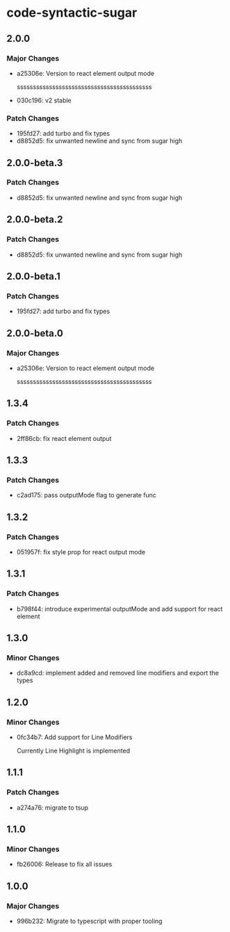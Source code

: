 # code-syntactic-sugar

## 2.0.0

### Major Changes

- a25306e: Version to react element output mode

  ssssssssssssssssssssssssssssssssssssssssss

- 030c196: v2 stable

### Patch Changes

- 195fd27: add turbo and fix types
- d8852d5: fix unwanted newline and sync from sugar high

## 2.0.0-beta.3

### Patch Changes

- d8852d5: fix unwanted newline and sync from sugar high

## 2.0.0-beta.2

### Patch Changes

- d8852d5: fix unwanted newline and sync from sugar high

## 2.0.0-beta.1

### Patch Changes

- 195fd27: add turbo and fix types

## 2.0.0-beta.0

### Major Changes

- a25306e: Version to react element output mode

  ssssssssssssssssssssssssssssssssssssssssss

## 1.3.4

### Patch Changes

- 2ff86cb: fix react element output

## 1.3.3

### Patch Changes

- c2ad175: pass outputMode flag to generate func

## 1.3.2

### Patch Changes

- 051957f: fix style prop for react output mode

## 1.3.1

### Patch Changes

- b798f44: introduce experimental outputMode and add support for react element

## 1.3.0

### Minor Changes

- dc8a9cd: implement added and removed line modifiers and export the types

## 1.2.0

### Minor Changes

- 0fc34b7: Add support for Line Modifiers

  Currently Line Highlight is implemented

## 1.1.1

### Patch Changes

- a274a76: migrate to tsup

## 1.1.0

### Minor Changes

- fb26006: Release to fix all issues

## 1.0.0

### Major Changes

- 996b232: Migrate to typescript with proper tooling
